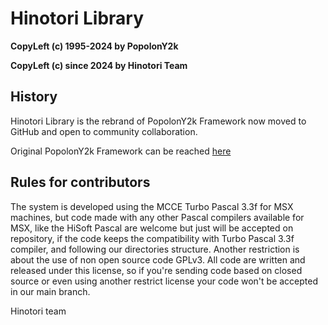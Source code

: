 # Hinotori Library

**CopyLeft (c) 1995-2024 by PopolonY2k**

**CopyLeft (c) since 2024 by Hinotori Team**


## History
Hinotori Library is the rebrand of PopolonY2k Framework  now moved to GitHub and open to community collaboration.

Original PopolonY2k Framework can be reached [here](https://sourceforge.net/projects/oldskooltech/) 


## Rules for contributors

The system is developed using the MCCE Turbo Pascal 3.3f for MSX machines, but 
code made with any other Pascal compilers available for MSX, like the HiSoft 
Pascal are welcome but just will be accepted on repository, if the code keeps the 
compatibility with Turbo Pascal 3.3f compiler, and following our directories 
structure.
Another restriction is about the use of non open source code GPLv3. All code are
written and released under this license, so if you're sending code based on closed
source or even using another restrict license your code won't be accepted in our main 
branch.


Hinotori team
